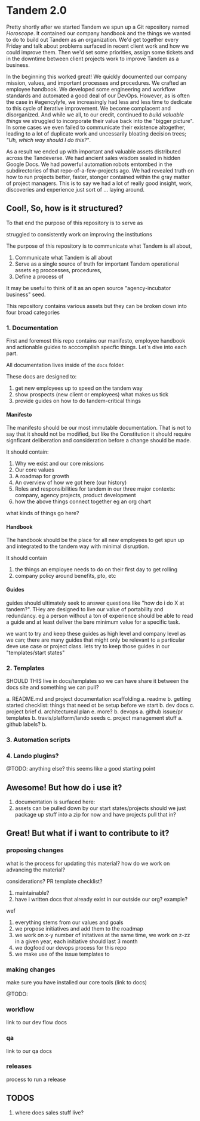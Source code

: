 # Tandem 2.0

Pretty shortly after we started Tandem we spun up a Git repository named _Horoscope_. It contained our company handbook and the things we wanted to do to build out Tandem as an organization. We'd get together every Friday and talk about problems surfaced in recent client work and how we could improve them. Then we'd set some priorities, assign some tickets and in the downtime between client projects work to improve Tandem as a business.

In the beginning this worked great! We quickly documented our company mission, values, and important processes and procedures. We crafted an employee handbook. We developed some engineering and workflow standards and automated a good deal of our DevOps. However, as is often the case in #agencylyfe, we increasingly had less and less time to dedicate to this cycle of iterative improvement. We become complacent and disorganized. And while we all, to our credit, continued to _build valuable things_ we struggled to incorporate their value back into the "bigger picture". In some cases we even failed to communicate their existence altogether, leading to a lot of duplicate work and uncessarily bloating decision trees; _"Uh, which way should I do this?"_.

As a result we ended up with important and valuable assets distributed across the Tandeverse. We had ancient sales wisdom sealed in hidden Google Docs. We had powerful automation robots emtombed in the subdirectories of that repo-of-a-few-projects ago. We had revealed truth on how to run projects better, faster, stonger contained within the gray matter of project managers. This is to say we had a lot of really good insight, work, discoveries and experience just sort of ... laying around.

## Cool!, So, how is it structured?

To that end the purpose of this repository is to serve as


struggled to consistently work on improving the institutions


The purpose of this repository is to communicate what Tandem is all about,

1. Communicate what Tandem is all about
2. Serve as a single source of truth for important Tandem operational assets eg proccesses, procedures,
3. Define a process of

It may be useful to think of it as an open source "agency-incubator business" seed.


This repository contains various assets but they can be broken down into four broad categories

### 1. Documentation

First and foremost this repo contains our manifesto, employee handbook and actionable guides to acccomplish specfic things. Let's dive into each part.

All documentation lives inside of the `docs` folder.

These docs are designed to:

1. get new employees up to speed on the tandem way
2. show prospects (new client or employees) what makes us tick
3. provide guides on how to do tandem-critical things

#### Manifesto

The manifesto should be our most immutable documentation. That is not to say that it should not be modified, but like the Constitution it should require signficant deliberation and consideration before a change should be made.

It should contain:

1. Why we exist and our core missions
2. Our core values
3. A roadmap for growth
4. An overview of how we got here (our history)
5. Roles and responsibilities for tandem in our three major contexts: company, agency projects, product development
6. how the above things connect together eg an org chart

what kinds of things go here?

#### Handbook

The handbook should be the place for all new employees to get spun up and integrated to the tandem way with minimal disruption.

It should contain

1. the things an employee needs to do on their first day to get rolling
2. company policy around benefits, pto, etc

#### Guides

guides should ultimately seek to answer questions like "how do i do X at tandem?". THey are designed to live our value of portability and redundancy. eg a person without a ton of experience should be able to read a guide and at least deliver the bare minimum value for a specific task.

we want to try and keep these guides as high level and company level as we can; there are many guides that might only be relevant to a particular deve use case or project class. lets try to keep those guides in our "templates/start states"

### 2. Templates

  SHOULD THIS live in docs/templates so we can have share it between the docs site
  and something we can pull?

  a. README.md and project documentation scaffolding
    a. readme
    b. getting started checklist: things that need ot be setup before we start
    b. dev docs
    c. project brief
    d. architectureal plan
    e. more?
  b. devops
    a. github issue/pr templates
    b. travis/platform/lando seeds
  c. project management stuff
    a. github labels?
    b.

### 3. Automation scripts

### 4. Lando plugins?

@TODO: anything else? this seems like a good starting point

## Awesome! But how do i use it?

1. documentation is surfaced here:
2. assets can be pulled down by our start states/projects should we just package up stuff into a zip for now and have projects pull that in?

## Great! But what if i want to contribute to it?

### proposing changes

what is the process for updating this material? how do we work on advancing the material?

considerations? PR template checklist?

1. maintainable?
2. have i written docs that already exist in our outside our org? example?

wef

1. everything stems from our values and goals
2. we propose initiatives and add them to the roadmap
3. we work on x-y number of initatives at the same time, we work on z-zz in a given year, each initiative should last 3 month
4. we dogfood our devops process for this repo
5. we make use of the issue templates to

### making changes

make sure you have installed our core tools (link to docs)

@TODO:

### workflow

link to our dev flow docs

### qa

link to our qa docs

### releases

process to run a release

## TODOS

1. where does sales stuff live?

